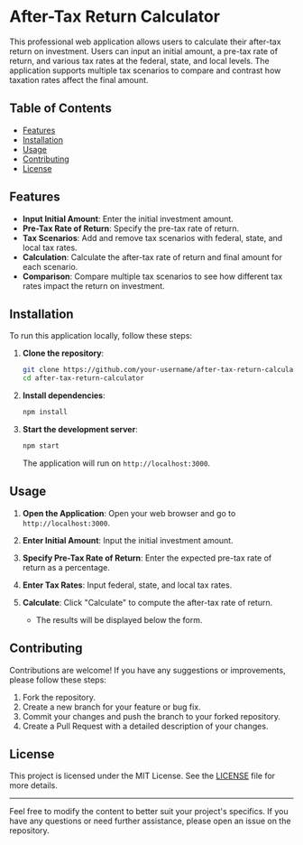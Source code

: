 # After-Tax Return Calculator

This professional web application allows users to calculate their after-tax return on investment. Users can input an initial amount, a pre-tax rate of return, and various tax rates at the federal, state, and local levels. The application supports multiple tax scenarios to compare and contrast how taxation rates affect the final amount.

## Table of Contents

- [Features](#features)
- [Installation](#installation)
- [Usage](#usage)
- [Contributing](#contributing)
- [License](#license)

## Features

- **Input Initial Amount**: Enter the initial investment amount.
- **Pre-Tax Rate of Return**: Specify the pre-tax rate of return.
- **Tax Scenarios**: Add and remove tax scenarios with federal, state, and local tax rates.
- **Calculation**: Calculate the after-tax rate of return and final amount for each scenario.
- **Comparison**: Compare multiple tax scenarios to see how different tax rates impact the return on investment.

## Installation

To run this application locally, follow these steps:

1. **Clone the repository**:

    ```bash
    git clone https://github.com/your-username/after-tax-return-calculator.git
    cd after-tax-return-calculator
    ```

2. **Install dependencies**:

    ```bash
    npm install
    ```

3. **Start the development server**:

    ```bash
    npm start
    ```

    The application will run on `http://localhost:3000`.

## Usage

1. **Open the Application**: Open your web browser and go to `http://localhost:3000`.

2. **Enter Initial Amount**: Input the initial investment amount.

3. **Specify Pre-Tax Rate of Return**: Enter the expected pre-tax rate of return as a percentage.

4. **Enter Tax Rates**: Input federal, state, and local tax rates.

5. **Calculate**: Click "Calculate" to compute the after-tax rate of return.
    - The results will be displayed below the form.

## Contributing

Contributions are welcome! If you have any suggestions or improvements, please follow these steps:

1. Fork the repository.
2. Create a new branch for your feature or bug fix.
3. Commit your changes and push the branch to your forked repository.
4. Create a Pull Request with a detailed description of your changes.

## License

This project is licensed under the MIT License. See the [LICENSE](LICENSE) file for more details.

---

Feel free to modify the content to better suit your project's specifics. If you have any questions or need further assistance, please open an issue on the repository.

